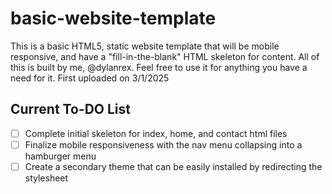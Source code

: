 # basic-website-template

This is a basic HTML5, static website template that will be mobile responsive, and have a "fill-in-the-blank" HTML skeleton for content.
All of this is built by me, @dylanrex. Feel free to use it for anything you have a need for it. First uploaded on 3/1/2025

## Current To-DO List
- [ ] Complete initial skeleton for index, home, and contact html files
- [ ] Finalize mobile responsiveness with the nav menu collapsing into a hamburger menu
- [ ] Create a secondary theme that can be easily installed by redirecting the stylesheet
